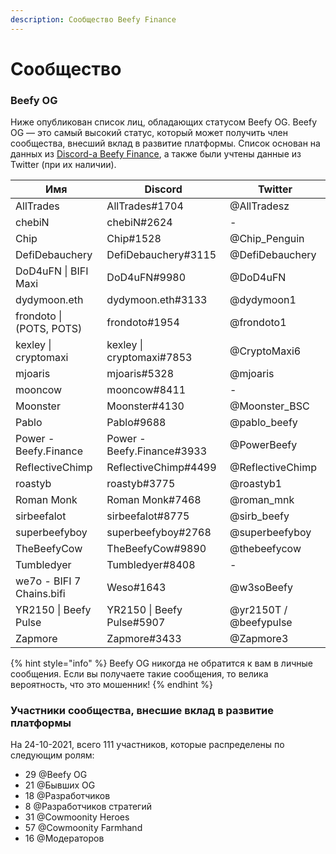 ```yaml
---
description: Сообщество Beefy Finance
---
```


# Сообщество

### Beefy OG

Ниже опубликован список лиц, обладающих статусом Beefy OG. Beefy OG — это самый высокий статус, который может получить член сообщества, внесший вклад в развитие платформы. Список основан на данных из [Discord-а Beefy Finance](https://discord.gg/yq8wfHd), а также были учтены данные из Twitter (при их наличии).

| Имя                       | Discord                    | Twitter                |
| ------------------------- | -------------------------- | ---------------------- |
| AllTrades                 | AllTrades#1704             | @AllTradesz            |
| chebiN                    | chebiN#2624                | -                      |
| Chip                      | Chip#1528                  | @Chip\_Penguin         |
| DefiDebauchery            | DefiDebauchery#3115        | @DefiDebauchery        |
| DoD4uFN \| BIFI Maxi      | DoD4uFN#9980               | @DoD4uFN               |
| dydymoon.eth              | dydymoon.eth#3133          | @dydymoon1             |
| frondoto \| (POTS, POTS)  | frondoto#1954              | @frondoto1             |
| kexley \| cryptomaxi      | kexley \| cryptomaxi#7853  | @CryptoMaxi6           |
| mjoaris                   | mjoaris#5328               | @mjoaris               |
| mooncow                   | mooncow#8411               | -                      |
| Moonster                  | Moonster#4130              | @Moonster\_BSC         |
| Pablo                     | Pablo#9688                 | @pablo\_beefy          |
| Power - Beefy.Finance     | Power - Beefy.Finance#3933 | @PowerBeefy            |
| ReflectiveChimp           | ReflectiveChimp#4499       | @ReflectiveChimp       |
| roastyb                   | roastyb#3775               | @roastyb1              |
| Roman Monk                | Roman Monk#7468            | @roman\_mnk            |
| sirbeefalot               | sirbeefalot#8775           | @sirb\_beefy           |
| superbeefyboy             | superbeefyboy#2768         | @superbeefyboy         |
| TheBeefyCow               | TheBeefyCow#9890           | @thebeefycow           |
| Tumbledyer                | Tumbledyer#8408            | -                      |
| we7o - BIFI 7 Chains.bifi | Weso#1643                  | @w3soBeefy             |
| YR2150 \| Beefy Pulse     | YR2150 \| Beefy Pulse#5907 | @yr2150T / @beefypulse |
| Zapmore                   | Zapmore#3433               | @Zapmore3              |

\{% hint style="info" %\} Beefy OG никогда не обратится к вам в личные сообщения. Если вы получаете такие сообщения, то велика вероятность, что это мошенник! \{% endhint %\}

### Участники сообщества, внесшие вклад в развитие платформы

На 24-10-2021, всего 111 участников, которые распределены по следующим ролям:

* 29 @Beefy OG
* 21 @Бывших OG
* 18 @Разработчиков
* 8 @Разработчиков стратегий
* 31 @Cowmoonity Heroes
* 57 @Cowmoonity Farmhand
* 16 @Модераторов

